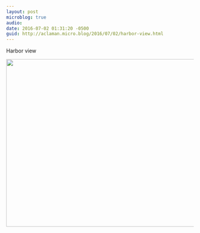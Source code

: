 ```yaml
---
layout: post
microblog: true
audio: 
date: 2016-07-02 01:31:20 -0500
guid: http://aclaman.micro.blog/2016/07/02/harbor-view.html
---
```

Harbor view

<img src="http://micro.alexclaman.com/uploads/2018/62c20fa7e8.jpg" width="600" height="450" />
